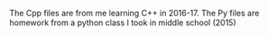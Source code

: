 The Cpp files are from me learning C++ in 2016-17.
The Py files are homework from a python class I took in middle school (2015)
